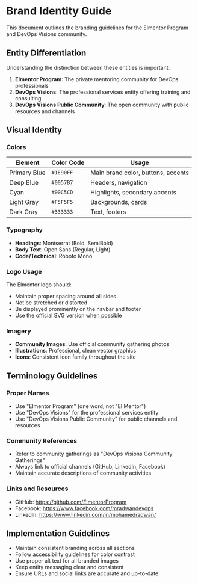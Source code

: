 # Brand Identity Guide

This document outlines the branding guidelines for the Elmentor Program and DevOps Visions community.

## Entity Differentiation

Understanding the distinction between these entities is important:

1. **Elmentor Program**: The private mentoring community for DevOps professionals
2. **DevOps Visions**: The professional services entity offering training and consulting
3. **DevOps Visions Public Community**: The open community with public resources and channels

## Visual Identity

### Colors

| Element      | Color Code | Usage                              |
| ------------ | ---------- | ---------------------------------- |
| Primary Blue | `#1E90FF`  | Main brand color, buttons, accents |
| Deep Blue    | `#0057B7`  | Headers, navigation                |
| Cyan         | `#00C5CD`  | Highlights, secondary accents      |
| Light Gray   | `#F5F5F5`  | Backgrounds, cards                 |
| Dark Gray    | `#333333`  | Text, footers                      |

### Typography

- **Headings**: Montserrat (Bold, SemiBold)
- **Body Text**: Open Sans (Regular, Light)
- **Code/Technical**: Roboto Mono

### Logo Usage

The Elmentor logo should:

- Maintain proper spacing around all sides
- Not be stretched or distorted
- Be displayed prominently on the navbar and footer
- Use the official SVG version when possible

### Imagery

- **Community Images**: Use official community gathering photos
- **Illustrations**: Professional, clean vector graphics
- **Icons**: Consistent icon family throughout the site

## Terminology Guidelines

### Proper Names

- Use "Elmentor Program" (one word, not "El Mentor")
- Use "DevOps Visions" for the professional services entity
- Use "DevOps Visions Public Community" for public channels and resources

### Community References

- Refer to community gatherings as "DevOps Visions Community Gatherings"
- Always link to official channels (GitHub, LinkedIn, Facebook)
- Maintain accurate descriptions of community activities

### Links and Resources

- GitHub: https://github.com/ElmentorProgram
- Facebook: https://www.facebook.com/mradwandevops
- LinkedIn: https://www.linkedin.com/in/mohamedradwan/

## Implementation Guidelines

- Maintain consistent branding across all sections
- Follow accessibility guidelines for color contrast
- Use proper alt text for all branded images
- Keep entity messaging clear and consistent
- Ensure URLs and social links are accurate and up-to-date

